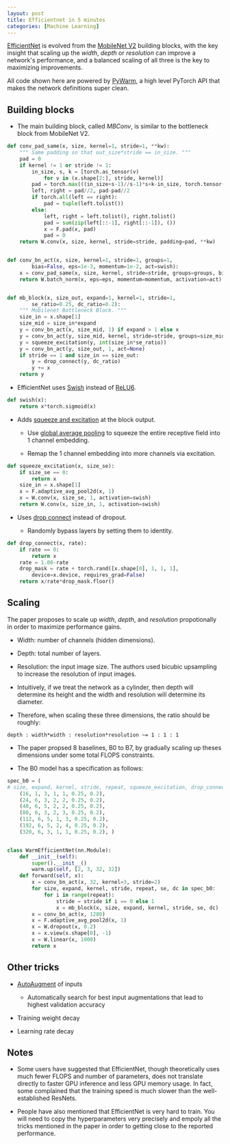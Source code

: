 ```yaml
---
layout: post
title: Efficientnet in 5 minutes
categories: [Machine Learning]
---
```


[EfficientNet](https://arxiv.org/abs/1905.11946) is evolved from the [MobileNet V2](https://arxiv.org/abs/1905.11946) building blocks, with the key insight
that scaling up the *width*, *depth* or *resolution* can improve a network's performance, and a balanced scaling of all three
is the key to maximizing improvements.

All code shown here are powered by [PyWarm](https://github.com/blue-season/pywarm), a high level PyTorch API that makes the network definitions super clean.

## Building blocks

- The main building block, called *MBConv*, is similar to the bottleneck block from MobileNet V2.

```python
def conv_pad_same(x, size, kernel=1, stride=1, **kw):
    """ Same padding so that out_size*stride == in_size. """
    pad = 0
    if kernel != 1 or stride != 1:
        in_size, s, k = [torch.as_tensor(v)
            for v in (x.shape[2:], stride, kernel)]
        pad = torch.max(((in_size+s-1)//s-1)*s+k-in_size, torch.tensor(0))
        left, right = pad//2, pad-pad//2
        if torch.all(left == right):
            pad = tuple(left.tolist())
        else:
            left, right = left.tolist(), right.tolist()
            pad = sum(zip(left[::-1], right[::-1]), ())
            x = F.pad(x, pad)
            pad = 0
    return W.conv(x, size, kernel, stride=stride, padding=pad, **kw)


def conv_bn_act(x, size, kernel=1, stride=1, groups=1, 
        bias=False, eps=1e-3, momentum=1e-2, act=swish):
    x = conv_pad_same(x, size, kernel, stride=stride, groups=groups, bias=bias)
    return W.batch_norm(x, eps=eps, momentum=momentum, activation=act)


def mb_block(x, size_out, expand=1, kernel=1, stride=1,
        se_ratio=0.25, dc_ratio=0.2):
    """ Mobilenet Bottleneck Block. """
    size_in = x.shape[1]
    size_mid = size_in*expand
    y = conv_bn_act(x, size_mid, 1) if expand > 1 else x
    y = conv_bn_act(y, size_mid, kernel, stride=stride, groups=size_mid)
    y = squeeze_excitation(y, int(size_in*se_ratio))
    y = conv_bn_act(y, size_out, 1, act=None)
    if stride == 1 and size_in == size_out:
        y = drop_connect(y, dc_ratio)
        y += x
    return y
```

- EfficientNet uses [Swish](https://arxiv.org/abs/1710.05941) instead of [ReLU6](http://www.cs.utoronto.ca/~kriz/conv-cifar10-aug2010.pdf).

```python
def swish(x):
    return x*torch.sigmoid(x)
```

- Adds [squeeze and excitation](https://arxiv.org/abs/1709.01507) at the block output.

    - Use [global average pooling](https://arxiv.org/abs/1312.4400) to squeeze the entire receptive field into 1 channel embedding.

    - Remap the 1 channel embedding into more channels via excitation.

```python
def squeeze_excitation(x, size_se):
    if size_se == 0:
        return x
    size_in = x.shape[1]
    x = F.adaptive_avg_pool2d(x, 1)
    x = W.conv(x, size_se, 1, activation=swish)
    return W.conv(x, size_in, 1, activation=swish)
```

- Uses [drop connect](https://arxiv.org/abs/1603.09382) instead of dropout.

    - Randomly bypass layers by setting them to identity.

```python
def drop_connect(x, rate):
    if rate == 0:
        return x
    rate = 1.00-rate
    drop_mask = rate + torch.rand([x.shape[0], 1, 1, 1],
        device=x.device, requires_grad=False)
    return x/rate*drop_mask.floor()
```

## Scaling

The paper proposes to scale up *width*, *depth*, and *resolution* propotionally in order to maximize performance gains.

- Width: number of channels (hidden dimensions).

- Depth: total number of layers.

- Resolution: the input image size. The authors used bicubic upsampling to increase the resolution of input images.

- Intuitively, if we treat the network as a cylinder, then depth will determine its height and the width and resolution will determine its diameter.

- Therefore, when scaling these three dimensions, the ratio should be roughly:

```
depth : width*width : resolution*resolution ~= 1 : 1 : 1
```

- The paper propsed 8 baselines, B0 to B7, by gradually scaling up theses dimensions under some total FLOPS constraints.

- The B0 model has a specification as follows:

```python
spec_b0 = (
# size, expand, kernel, stride, repeat, squeeze_excitation, drop_connect
    (16, 1, 3, 1, 1, 0.25, 0.2),
    (24, 6, 3, 2, 2, 0.25, 0.2),
    (40, 6, 5, 2, 2, 0.25, 0.2),
    (80, 6, 3, 2, 3, 0.25, 0.2),
    (112, 6, 5, 1, 3, 0.25, 0.2),
    (192, 6, 5, 2, 4, 0.25, 0.2),
    (320, 6, 3, 1, 1, 0.25, 0.2), )


class WarmEfficientNet(nn.Module):
    def __init__(self):
        super().__init__()
        warm.up(self, [2, 3, 32, 32])
    def forward(self, x):
        x = conv_bn_act(x, 32, kernel=3, stride=2)
        for size, expand, kernel, stride, repeat, se, dc in spec_b0:
            for i in range(repeat):
                stride = stride if i == 0 else 1
                x = mb_block(x, size, expand, kernel, stride, se, dc)
        x = conv_bn_act(x, 1280)
        x = F.adaptive_avg_pool2d(x, 1)
        x = W.dropout(x, 0.2)
        x = x.view(x.shape[0], -1)
        x = W.linear(x, 1000)
        return x
```

## Other tricks

- [AutoAugment](https://arxiv.org/abs/1805.09501) of inputs

    - Automatically search for best input augmentations that lead to highest validation accuracy

- Training weight decay

- Learning rate decay

## Notes

- Some users have suggested that EfficientNet, though theoretically uses much fewer FLOPS and number of parameters, does not translate directly
  to faster GPU inference and less GPU memory usage. In fact, some complained that the training speed is much slower than the well-established ResNets.

- People have also mentioned that EfficientNet is very hard to train. You will need to copy the hyperparameters very precisely and empoly all
  the tricks mentioned in the paper in order to getting close to the reported performance.

